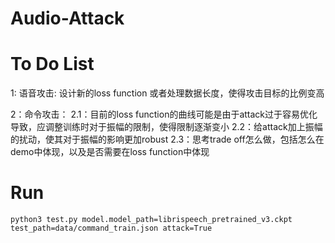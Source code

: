 # Audio-Attack

# To Do List

1: 语音攻击: 设计新的loss function 或者处理数据长度，使得攻击目标的比例变高

2：命令攻击：
2.1：目前的loss function的曲线可能是由于attack过于容易优化导致，应调整训练时对于振幅的限制，使得限制逐渐变小
2.2：给attack加上振幅的扰动，使其对于振幅的影响更加robust
2.3：思考trade off怎么做，包括怎么在demo中体现，以及是否需要在loss function中体现

# Run

```
python3 test.py model.model_path=librispeech_pretrained_v3.ckpt test_path=data/command_train.json attack=True
```
